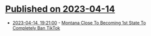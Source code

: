 # [Published on 2023-04-14](index.md)

* [2023-04-14, 19:21:00](https://news.slashdot.org/story/23/04/14/1732226/montana-close-to-becoming-1st-state-to-completely-ban-tiktok?utm_source=rss1.0mainlinkanon&utm_medium=feed) - [Montana Close To Becoming 1st State To Completely Ban TikTok](https://news.slashdot.org/story/23/04/14/1732226/montana-close-to-becoming-1st-state-to-completely-ban-tiktok?utm_source=rss1.0mainlinkanon&utm_medium=feed)
